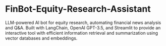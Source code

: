 # FinBot-Equity-Research-Assistant
LLM-powered AI bot for equity research, automating financial news analysis and Q&amp;A. Built with LangChain, OpenAI GPT-3.5, and Streamlit to provide an interactive tool with efficient information retrieval and summarization using vector databases and embeddings.
